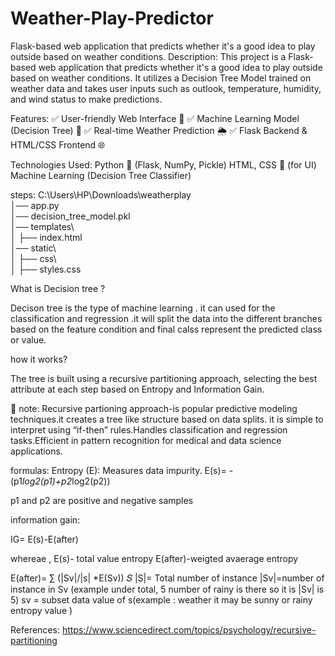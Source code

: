 # Weather-Play-Predictor
Flask-based web application that predicts whether it's a good idea to play outside based on weather conditions.
Description:
This project is a Flask-based web application that predicts whether it's a good idea to play outside based on weather conditions. It utilizes a Decision Tree Model trained on weather data and takes user inputs such as outlook, temperature, humidity, and wind status to make predictions.

Features:
✅ User-friendly Web Interface 🎨
✅ Machine Learning Model (Decision Tree) 🤖
✅ Real-time Weather Prediction 🌦️
✅ Flask Backend & HTML/CSS Frontend 🌐

Technologies Used:
Python 🐍 (Flask, NumPy, Pickle)
HTML, CSS 🎨 (for UI)
Machine Learning (Decision Tree Classifier)

steps: 
C:\Users\HP\Downloads\weatherplay\
│── app.py  
│── decision_tree_model.pkl  
│── templates\  
│   ├── index.html  
│── static\  
│   ├── css\  
│       ├── styles.css  


What is Decision tree ?

Decison tree is the type of machine learning . it can used for the classification and regression .it will split the data into the different branches based on the feature condition and final calss represent the predicted class or value.

how it works?

The tree is built using a recursive partitioning approach, selecting the best attribute at each step based on Entropy and Information Gain.

📝 note: Recursive partioning approach-is popular predictive modeling techniques.it creates a tree like structure based on data splits. it is simple to interpret using “if-then” rules.Handles classification and regression tasks.Efficient in pattern recognition for medical and data science applications.

formulas:
Entropy (E): Measures data impurity.
E(s)= -(p1*log2(p1)+p2*log2(p2))

p1 and p2 are positive and negative samples

information gain:

IG= E(s)-E(after)

   whereae , E(s)- total value entropy
             E(after)-weigted avaerage entropy
        
  E(after)= ∑ (|Sv|/|s| *E(Sv))
    𝑆
|S|= Total number of instance
|Sv|=number of instance in Sv (example under total, 5 number of rainy is there so it is |Sv| is 5)
sv = subset data value of s(example : weather it may be sunny or rainy entropy value )







References:
https://www.sciencedirect.com/topics/psychology/recursive-partitioning


